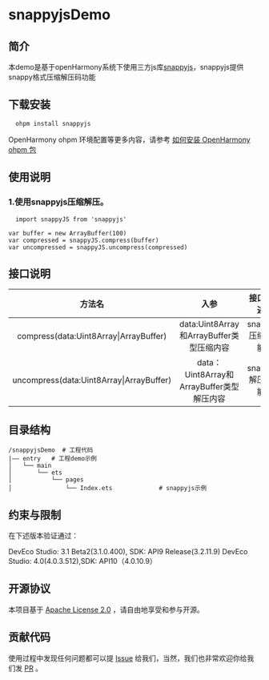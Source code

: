 # snappyjsDemo

## 简介

本demo是基于openHarmony系统下使用三方js库[snappyjs](https://github.com/zhipeng-jia/snappyjs)，snappyjs提供snappy格式压缩解压码功能

## 下载安装

```
  ohpm install snappyjs
```
OpenHarmony ohpm 环境配置等更多内容，请参考 [如何安装 OpenHarmony ohpm 包](https://gitee.com/openharmony-tpc/docs/blob/master/OpenHarmony_har_usage.md)

## 使用说明


### 1.使用snappyjs压缩解压。
```
  import snappyJS from 'snappyjs'
  
var buffer = new ArrayBuffer(100)
var compressed = snappyJS.compress(buffer)
var uncompressed = snappyJS.uncompress(compressed)
```

## 接口说明

|                    方法名                    |                            入参                            |    接口描述    |
|:-----------------------------------------:|:--------------------------------------------------------:|:----------:|
|              compress(data:Uint8Array\|ArrayBuffer)              |            data:Uint8Array和ArrayBuffer类型压缩内容             | snappy压缩功能 |
|             uncompress(data:Uint8Array\|ArrayBuffer)             |            data：Uint8Array和ArrayBuffer类型解压内容             |  snappy解压功能  |

## 目录结构

```
/snappyjsDemo  # 工程代码
|—— entry   # 工程demo示例
│   └── main
│       └── ets
│           └── pages  
│               └── Index.ets             # snappyjs示例 
```

## 约束与限制
在下述版本验证通过：

DevEco Studio: 3.1 Beta2(3.1.0.400), SDK: API9 Release(3.2.11.9)
DevEco Studio: 4.0(4.0.3.512),SDK: API10（4.0.10.9）

## 开源协议

本项目基于 [Apache License 2.0](https://gitee.com/openharmony-tpc/openharmony_tpc_samples/blob/master/snappyjsDemo/LICENSE) ，请自由地享受和参与开源。

## 贡献代码

使用过程中发现任何问题都可以提 [Issue](https://gitee.com/openharmony-tpc/openharmony_tpc_samples/issues) 给我们，当然，我们也非常欢迎你给我们发 [PR](https://gitee.com/openharmony-tpc/openharmony_tpc_samples/pulls) 。